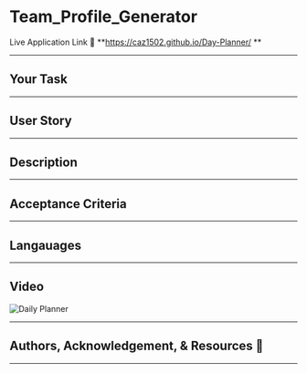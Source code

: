 # Team_Profile_Generator


Live Application Link 👀 **https://caz1502.github.io/Day-Planner/ **

---

## Your Task

---

## User Story

---

## Description

--- 

## Acceptance Criteria

---

## Langauages

--- 

## Video
![Daily Planner](./assets/images/dailyPlanner.JPG)

---

## Authors, Acknowledgement, & Resources 🤝

---